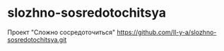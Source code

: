 # slozhno-sosredotochitsya
Проект "Сложно сосредоточиться"
https://github.com/Il-y-a/slozhno-sosredotochitsya.git
